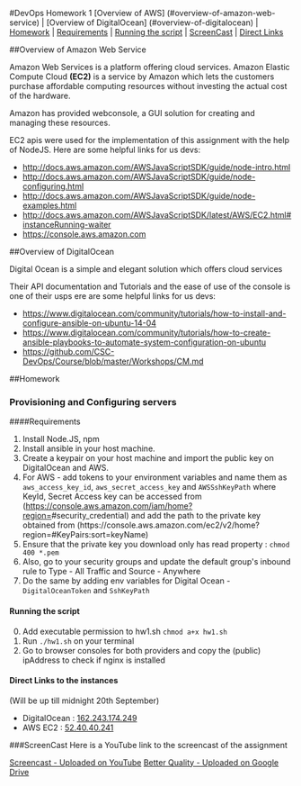 #DevOps Homework 1 
[Overview of AWS] (#overview-of-amazon-web-service)    |   [Overview of DigitalOcean] (#overview-of-digitalocean)    |   [Homework](#homework)   |  [Requirements](#requirements)   |   [Running the script](#running-the-script)   |  [ScreenCast](#screencast)    |   [Direct Links](direct-links-to-the-instances)

##Overview of Amazon Web Service 

Amazon Web Services is a platform offering cloud services. Amazon Elastic Compute Cloud **(EC2)** is a service by Amazon which lets the customers purchase affordable computing resources without investing the actual cost of the hardware. 

Amazon has provided webconsole, a GUI solution for creating and managing these resources. 

EC2 apis were used for the implementation of this assignment with the help of NodeJS. Here are some helpful links for us devs:

* http://docs.aws.amazon.com/AWSJavaScriptSDK/guide/node-intro.html
* http://docs.aws.amazon.com/AWSJavaScriptSDK/guide/node-configuring.html
* http://docs.aws.amazon.com/AWSJavaScriptSDK/guide/node-examples.html
* http://docs.aws.amazon.com/AWSJavaScriptSDK/latest/AWS/EC2.html#instanceRunning-waiter
* https://console.aws.amazon.com

##Overview of DigitalOcean

Digital Ocean is a simple and elegant solution which offers cloud services 

Their API documentation and Tutorials and the ease of use of the console is one of their usps 
ere are some helpful links for us devs:
* https://www.digitalocean.com/community/tutorials/how-to-install-and-configure-ansible-on-ubuntu-14-04
* https://www.digitalocean.com/community/tutorials/how-to-create-ansible-playbooks-to-automate-system-configuration-on-ubuntu
* https://github.com/CSC-DevOps/Course/blob/master/Workshops/CM.md


##Homework
### Provisioning and Configuring servers

####Requirements 

1. Install Node.JS, npm
2. Install ansible in your host machine.
3. Create a keypair on your host machine and import the public key on DigitalOcean and AWS.
4. For AWS - add tokens to your environment variables and name them as `aws_access_key_id`, `aws_secret_access_key` and `AWSSshKeyPath` where KeyId, Secret Access key can be accessed from (https://console.aws.amazon.com/iam/home?region=<YOUR REGION>#security_credential) and add the path to the private key obtained from (https://<YOUR REGION>console.aws.amazon.com/ec2/v2/home?region=<YOUR REGION>#KeyPairs:sort=keyName)
5. Ensure that the private key you download only has read property : `chmod 400 *.pem`
5. Also, go to your security groups and update the default group's inbound rule to Type - All Traffic and Source - Anywhere
6. Do the same by adding env variables for Digital Ocean -  `DigitalOceanToken` and `SshKeyPath`

#### Running the script
0. Add executable permission to hw1.sh `chmod a+x hw1.sh`
1. Run `./hw1.sh` on your terminal
2. Go to browser consoles for both providers and copy the (public) ipAddress to check if nginx is installed

#### Direct Links to the instances 
(Will be up till midnight 20th September)
- DigitalOcean : [162.243.174.249](http://162.243.174.249)
- AWS EC2 : [52.40.40.241](http://52.40.40.241)




###ScreenCast
Here is a YouTube link to the screencast of the assignment

[Screencast - Uploaded on YouTube](https://youtu.be/-AyhRYSP4WU)
[Better Quality - Uploaded on Google Drive](https://drive.google.com/file/d/0B3q3cKsujbuNUXFLQmE2UThGTlE/view?usp=sharing)
